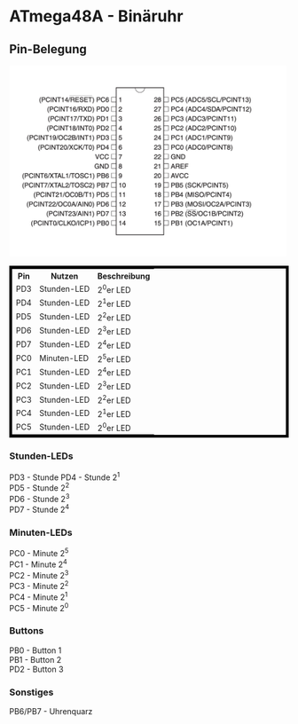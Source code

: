 # ATmega48A - Binäruhr

## Pin-Belegung
<img src="atmega_layout.png" width="500">
 <table style="border: 5px solid black">
  <tr>
    <th>Pin</th>
    <th>Nutzen</th>
    <th>Beschreibung</th>
  </tr>
  <tr>
    <td>PD3</td>
    <td>Stunden-LED</td>
    <td>2<sup>0</sup>er LED</td>
  </tr>
  <tr>
    <td>PD4</td>
    <td>Stunden-LED</td>
    <td>2<sup>1</sup>er LED</td>
  </tr>
  <tr>
    <td>PD5</td>
    <td>Stunden-LED</td>
    <td>2<sup>2</sup>er LED</td>
  </tr>
  <tr>
    <td>PD6</td>
    <td>Stunden-LED</td>
    <td>2<sup>3</sup>er LED</td>
  </tr>
  <tr>
    <td>PD7</td>
    <td>Stunden-LED</td>
    <td>2<sup>4</sup>er LED</td>
  </tr>
  <tr>
    <td>PC0</td>
    <td>Minuten-LED</td>
    <td>2<sup>5</sup>er LED</td>
  </tr>
  <tr>
    <td>PC1</td>
    <td>Stunden-LED</td>
    <td>2<sup>4</sup>er LED</td>
  </tr>
  <tr>
    <td>PC2</td>
    <td>Stunden-LED</td>
    <td>2<sup>3</sup>er LED</td>
  </tr>
  <tr>
    <td>PC3</td>
    <td>Stunden-LED</td>
    <td>2<sup>2</sup>er LED</td>
  </tr>
 <tr>
    <td>PC4</td>
    <td>Stunden-LED</td>
    <td>2<sup>1</sup>er LED</td>
  </tr>
 <tr>
    <td>PC5</td>
    <td>Stunden-LED</td>
    <td>2<sup>0</sup>er LED</td>
  </tr>
</table> 

### Stunden-LEDs
PD3 - Stunde 
PD4 - Stunde 2<sup>1</sup>  
PD5 - Stunde 2<sup>2</sup>  
PD6 - Stunde 2<sup>3</sup>  
PD7 - Stunde 2<sup>4</sup>
### Minuten-LEDs
PC0 - Minute 2<sup>5</sup>  
PC1 - Minute 2<sup>4</sup>  
PC2 - Minute 2<sup>3</sup>  
PC3 - Minute 2<sup>2</sup>  
PC4 - Minute 2<sup>1</sup>  
PC5 - Minute 2<sup>0</sup>  
### Buttons  
PB0 - Button 1  
PB1 - Button 2  
PD2 - Button 3
### Sonstiges
PB6/PB7 - Uhrenquarz


